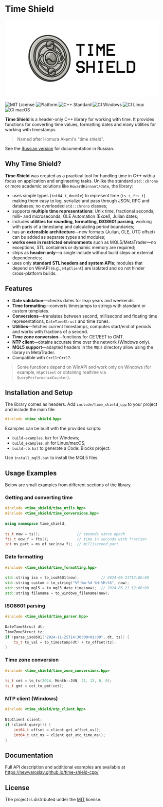 # Time Shield

<img src="docs/logo-1280x640.png" alt="Logo" width="600"/>

![MIT License](https://img.shields.io/badge/license-MIT-green.svg)
![Platform](https://img.shields.io/badge/platform-Windows%20%7C%20Linux%20%7C%20MQL5-blue)
![C++ Standard](https://img.shields.io/badge/C++-11--17-orange)
![CI Windows](https://img.shields.io/github/actions/workflow/status/newyaroslav/time-shield-cpp/ci.yml?branch=main&label=Windows&logo=windows)
![CI Linux](https://img.shields.io/github/actions/workflow/status/newyaroslav/time-shield-cpp/ci.yml?branch=main&label=Linux&logo=linux)
![CI macOS](https://img.shields.io/github/actions/workflow/status/newyaroslav/time-shield-cpp/ci.yml?branch=main&label=macOS&logo=apple)

**Time Shield** is a header-only C++ library for working with time. It provides
functions for converting time values, formatting dates and many utilities for
working with timestamps.
> Named after Homura Akemi's "time shield".

See the [Russian version](README-RU.md) for documentation in Russian.

## Why Time Shield?

**Time Shield** was created as a practical tool for handling time in C++ with a
focus on application and engineering tasks. Unlike the standard `std::chrono` or
more academic solutions like `HowardHinnant/date`, the library:

- uses simple types (`int64_t`, `double`) to represent time (`ts_t`, `fts_t`)
  making them easy to log, serialize and pass through JSON, RPC and databases;
  no overloaded `std::chrono` classes;
- supports **multiple time representations**: Unix time, fractional seconds,
  milli- and microseconds, OLE Automation (Excel), Julian dates;
- includes **utilities for rounding, formatting, ISO8601 parsing**, working with
  parts of a timestamp and calculating period boundaries;
- has an **extensible architecture**—new formats (Julian, OLE, UTC offset) can be
  added as separate types and modules;
- **works even in restricted environments** such as MQL5/MetaTrader—no
  exceptions, STL containers or dynamic memory are required;
- ships as **header-only**—a single include without build steps or external
  dependencies;
- uses only **standard STL headers and system APIs**; modules that depend on
  WinAPI (e.g., `NtpClient`) are isolated and do not hinder cross-platform
  builds.

## Features

- **Date validation**—checks dates for leap years and weekends.
- **Time formatting**—converts timestamps to strings with standard or custom
  templates.
- **Conversions**—translates between second, millisecond and floating time
  representations, `DateTimeStruct` and time zones.
- **Utilities**—fetches current timestamps, computes start/end of periods and
  works with fractions of a second.
- **Time zone conversion**—functions for CET/EET to GMT.
- **NTP client**—obtains accurate time over the network (Windows only).
- **MQL5 support**—adapted headers in the `MQL5` directory allow using the
  library in MetaTrader.
- Compatible with `C++11`–`C++17`.

> Some functions depend on WinAPI and work only on Windows (for example,
> `NtpClient` or obtaining realtime via `QueryPerformanceCounter`).

## Installation and Setup

The library comes as headers. Add `include/time_shield_cpp` to your project and
include the main file:

```cpp
#include <time_shield.hpp>
```

Examples can be built with the provided scripts:

- `build-examples.bat` for Windows;
- `build_examples.sh` for Linux/macOS;
- `build-cb.bat` to generate a Code::Blocks project.

Use `install_mql5.bat` to install the MQL5 files.

## Usage Examples

Below are small examples from different sections of the library.

### Getting and converting time

```cpp
#include <time_shield/time_utils.hpp>
#include <time_shield/time_conversions.hpp>

using namespace time_shield;

ts_t now = ts();                 // seconds since epoch
fts_t now_f = fts();             // time in seconds with fraction
int ms_part = ms_of_sec(now_f);  // millisecond part
```

### Date formatting

```cpp
#include <time_shield/time_formatting.hpp>

std::string iso = to_iso8601(now);          // 2024-06-21T12:00:00
std::string custom = to_string("%Y-%m-%d %H:%M:%S", now);
std::string mql5 = to_mql5_date_time(now);  // 2024.06.21 12:00:00
std::string filename = to_windows_filename(now);
```

### ISO8601 parsing

```cpp
#include <time_shield/time_parser.hpp>

DateTimeStruct dt;
TimeZoneStruct tz;
if (parse_iso8601("2024-11-25T14:30:00+01:00", dt, tz)) {
    ts_t ts_val = to_timestamp(dt) + to_offset(tz);
}
```

### Time zone conversion

```cpp
#include <time_shield/time_zone_conversions.hpp>

ts_t cet = to_ts(2024, Month::JUN, 21, 12, 0, 0);
ts_t gmt = cet_to_gmt(cet);
```

### NTP client (Windows)

```cpp
#include <time_shield/ntp_client.hpp>

NtpClient client;
if (client.query()) {
    int64_t offset = client.get_offset_us();
    int64_t utc_ms = client.get_utc_time_ms();
}
```

## Documentation

Full API description and additional examples are available at
<https://newyaroslav.github.io/time-shield-cpp/>

## License

The project is distributed under the [MIT](LICENSE) license.
